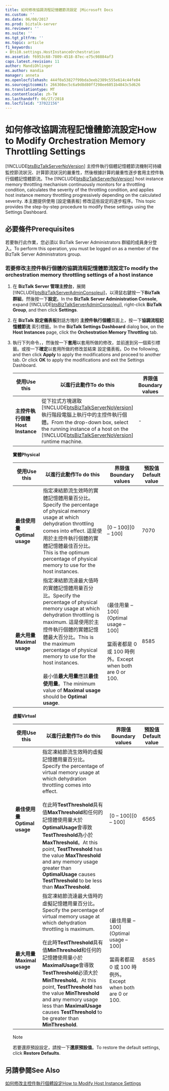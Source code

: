 ```yaml
---
title: 如何修改協調流程記憶體節流設定 |Microsoft Docs
ms.custom: ''
ms.date: 06/08/2017
ms.prod: biztalk-server
ms.reviewer: ''
ms.suite: ''
ms.tgt_pltfrm: ''
ms.topic: article
f1_keywords:
- Bts10.settings.HostInstanceOrchestration
ms.assetid: f6953c68-7809-4518-87ec-e75c98884af3
caps.latest.revision: 11
author: MandiOhlinger
ms.author: mandia
manager: anneta
ms.openlocfilehash: 444f0a53827f99bda3eeb2389c555e614c44fe04
ms.sourcegitcommit: 266308ec5c6a9d8d80ff298ee6051b4843c5d626
ms.translationtype: MT
ms.contentlocale: zh-TW
ms.lasthandoff: 06/27/2018
ms.locfileid: "37022156"
---
```

# <a name="how-to-modify-orchestration-memory-throttling-settings"></a><span data-ttu-id="0d9f1-102">如何修改協調流程記憶體節流設定</span><span class="sxs-lookup"><span data-stu-id="0d9f1-102">How to Modify Orchestration Memory Throttling Settings</span></span>
<span data-ttu-id="0d9f1-103">[!INCLUDE[btsBizTalkServerNoVersion](../includes/btsbiztalkservernoversion-md.md)] 主控件執行個體記憶體節流機制可持續監控節流狀況、計算節流狀況的嚴重性，然後根據計算的嚴重性逐步套用主控件執行個體記憶體節流。</span><span class="sxs-lookup"><span data-stu-id="0d9f1-103">The [!INCLUDE[btsBizTalkServerNoVersion](../includes/btsbiztalkservernoversion-md.md)] host instance memory throttling mechanism continuously monitors for a throttling condition, calculates the severity of the throttling condition, and applies host instance memory throttling progressively depending on the calculated severity.</span></span> <span data-ttu-id="0d9f1-104">本主題提供使用 [設定儀表板] 修改這些設定的逐步程序。</span><span class="sxs-lookup"><span data-stu-id="0d9f1-104">This topic provides the step-by-step procedure to modify these settings using the Settings Dashboard.</span></span>  

## <a name="prerequisites"></a><span data-ttu-id="0d9f1-105">必要條件</span><span class="sxs-lookup"><span data-stu-id="0d9f1-105">Prerequisites</span></span>  
 <span data-ttu-id="0d9f1-106">若要執行此作業，您必須以 BizTalk Server Administrators 群組的成員身分登入。</span><span class="sxs-lookup"><span data-stu-id="0d9f1-106">To perform this operation, you must be logged on as a member of the BizTalk Server Administrators group.</span></span>  

### <a name="to-modify-the-orchestration-memory-throttling-settings-of-a-host-instance"></a><span data-ttu-id="0d9f1-107">若要修改主控件執行個體的協調流程記憶體節流設定</span><span class="sxs-lookup"><span data-stu-id="0d9f1-107">To modify the orchestration memory throttling settings of a host instance</span></span>  

1. <span data-ttu-id="0d9f1-108">在  **BizTalk Server 管理主控台**，展開[!INCLUDE[btsBizTalkServerAdminConsoleui](../includes/btsbiztalkserveradminconsoleui-md.md)]，以滑鼠右鍵按一下**BizTalk 群組**，然後按一下**設定**。</span><span class="sxs-lookup"><span data-stu-id="0d9f1-108">In the **BizTalk Server Administration Console**, expand [!INCLUDE[btsBizTalkServerAdminConsoleui](../includes/btsbiztalkserveradminconsoleui-md.md)], right-click **BizTalk Group**, and then click **Settings**.</span></span>  

2. <span data-ttu-id="0d9f1-109">在  **BizTalk 設定儀表板**對話方塊的 **主控件執行個體**頁面上，按一下**協調流程記憶體節流** 索引標籤。</span><span class="sxs-lookup"><span data-stu-id="0d9f1-109">In the **BizTalk Settings Dashboard** dialog box, on the **Host Instances** page, click the **Orchestration Memory Throttling** tab.</span></span>  

3. <span data-ttu-id="0d9f1-110">執行下列命令，，然後按一下**套用**以套用所做的修改，並前進到另一個索引標籤。或按一下**確定**以套用所做的修改並結束 設定儀表板。</span><span class="sxs-lookup"><span data-stu-id="0d9f1-110">Do the following, and then click **Apply** to apply the modifications and proceed to another tab. Or click **OK** to apply the modifications and exit the Settings Dashboard.</span></span>  


   |     <span data-ttu-id="0d9f1-111">使用</span><span class="sxs-lookup"><span data-stu-id="0d9f1-111">Use this</span></span>      |                                                                                <span data-ttu-id="0d9f1-112">以進行此動作</span><span class="sxs-lookup"><span data-stu-id="0d9f1-112">To do this</span></span>                                                                                | <span data-ttu-id="0d9f1-113">界限值</span><span class="sxs-lookup"><span data-stu-id="0d9f1-113">Boundary values</span></span> | <span data-ttu-id="0d9f1-114">預設值</span><span class="sxs-lookup"><span data-stu-id="0d9f1-114">Default value</span></span> |
   |-------------------|--------------------------------------------------------------------------------------------------------------------------------------------------------------------------|-----------------|---------------|
   | <span data-ttu-id="0d9f1-115">**主控件執行個體**</span><span class="sxs-lookup"><span data-stu-id="0d9f1-115">**Host Instance**</span></span> | <span data-ttu-id="0d9f1-116">從下拉式方塊選取 [!INCLUDE[btsBizTalkServerNoVersion](../includes/btsbiztalkservernoversion-md.md)] 執行階段電腦上執行中的主控件執行個體。</span><span class="sxs-lookup"><span data-stu-id="0d9f1-116">From the drop-down box, select the running instance of a host on the [!INCLUDE[btsBizTalkServerNoVersion](../includes/btsbiztalkservernoversion-md.md)] runtime machine.</span></span> |        -        |       -       |

    <span data-ttu-id="0d9f1-117">**實體**</span><span class="sxs-lookup"><span data-stu-id="0d9f1-117">**Physical**</span></span>  

   |<span data-ttu-id="0d9f1-118">使用</span><span class="sxs-lookup"><span data-stu-id="0d9f1-118">Use this</span></span>|<span data-ttu-id="0d9f1-119">以進行此動作</span><span class="sxs-lookup"><span data-stu-id="0d9f1-119">To do this</span></span>|<span data-ttu-id="0d9f1-120">界限值</span><span class="sxs-lookup"><span data-stu-id="0d9f1-120">Boundary values</span></span>|<span data-ttu-id="0d9f1-121">預設值</span><span class="sxs-lookup"><span data-stu-id="0d9f1-121">Default value</span></span>|  
   |--------------|----------------|---------------------|-------------------|  
   |<span data-ttu-id="0d9f1-122">**最佳使用量**</span><span class="sxs-lookup"><span data-stu-id="0d9f1-122">**Optimal usage**</span></span>|<span data-ttu-id="0d9f1-123">指定凍結節流生效時的實體記憶體用量百分比。</span><span class="sxs-lookup"><span data-stu-id="0d9f1-123">Specify the percentage of physical memory usage at which dehydration throttling comes into effect.</span></span> <span data-ttu-id="0d9f1-124">這是使用於主控件執行個體的實體記憶體最佳百分比。</span><span class="sxs-lookup"><span data-stu-id="0d9f1-124">This is the optimum percentage of physical memory to use for the host instances.</span></span>|<span data-ttu-id="0d9f1-125">[0 – 100]</span><span class="sxs-lookup"><span data-stu-id="0d9f1-125">[0 – 100]</span></span>|<span data-ttu-id="0d9f1-126">70</span><span class="sxs-lookup"><span data-stu-id="0d9f1-126">70</span></span>|  
   |<span data-ttu-id="0d9f1-127">**最大用量**</span><span class="sxs-lookup"><span data-stu-id="0d9f1-127">**Maximal usage**</span></span>|<span data-ttu-id="0d9f1-128">指定凍結節流達最大值時的實體記憶體用量百分比。</span><span class="sxs-lookup"><span data-stu-id="0d9f1-128">Specify the percentage of physical memory usage at which dehydration throttling is maximum.</span></span> <span data-ttu-id="0d9f1-129">這是使用於主控件執行個體的實體記憶體最大百分比。</span><span class="sxs-lookup"><span data-stu-id="0d9f1-129">This is the maximum percentage of physical memory to use for the host instances.</span></span><br /><br /> <span data-ttu-id="0d9f1-130">最小值**最大用量**應該**最佳使用量**。</span><span class="sxs-lookup"><span data-stu-id="0d9f1-130">The minimum value of **Maximal usage** should be **Optimal usage**.</span></span>|<span data-ttu-id="0d9f1-131">(最佳用量 – 100]</span><span class="sxs-lookup"><span data-stu-id="0d9f1-131">(Optimal usage – 100]</span></span><br /><br /> <span data-ttu-id="0d9f1-132">當兩者都是 0 或 100 時例外。</span><span class="sxs-lookup"><span data-stu-id="0d9f1-132">Except when both are 0 or 100.</span></span>|<span data-ttu-id="0d9f1-133">85</span><span class="sxs-lookup"><span data-stu-id="0d9f1-133">85</span></span>|  

    <span data-ttu-id="0d9f1-134">**虛擬**</span><span class="sxs-lookup"><span data-stu-id="0d9f1-134">**Virtual**</span></span>  

   |<span data-ttu-id="0d9f1-135">使用</span><span class="sxs-lookup"><span data-stu-id="0d9f1-135">Use this</span></span>|<span data-ttu-id="0d9f1-136">以進行此動作</span><span class="sxs-lookup"><span data-stu-id="0d9f1-136">To do this</span></span>|<span data-ttu-id="0d9f1-137">界限值</span><span class="sxs-lookup"><span data-stu-id="0d9f1-137">Boundary values</span></span>|<span data-ttu-id="0d9f1-138">預設值</span><span class="sxs-lookup"><span data-stu-id="0d9f1-138">Default value</span></span>|  
   |--------------|----------------|---------------------|-------------------|  
   |<span data-ttu-id="0d9f1-139">**最佳使用量**</span><span class="sxs-lookup"><span data-stu-id="0d9f1-139">**Optimal usage**</span></span>|<span data-ttu-id="0d9f1-140">指定凍結節流生效時的虛擬記憶體用量百分比。</span><span class="sxs-lookup"><span data-stu-id="0d9f1-140">Specify the percentage of virtual memory usage at which dehydration throttling comes into effect.</span></span><br /><br /> <span data-ttu-id="0d9f1-141">在此時**TestThreshold**具有值**MaxThreshold**和任何的記憶體使用量大於**OptimalUsage**會導致**TestThreshold**為小於**MaxThreshold**。</span><span class="sxs-lookup"><span data-stu-id="0d9f1-141">At this point, **TestThreshold** has the value **MaxThreshold** and any memory usage greater than **OptimalUsage** causes **TestThreshold** to be less than **MaxThreshold**.</span></span>|<span data-ttu-id="0d9f1-142">[0 – 100]</span><span class="sxs-lookup"><span data-stu-id="0d9f1-142">[0 – 100]</span></span>|<span data-ttu-id="0d9f1-143">65</span><span class="sxs-lookup"><span data-stu-id="0d9f1-143">65</span></span>|  
   |<span data-ttu-id="0d9f1-144">**最大用量**</span><span class="sxs-lookup"><span data-stu-id="0d9f1-144">**Maximal usage**</span></span>|<span data-ttu-id="0d9f1-145">指定凍結節流達最大值時的虛擬記憶體用量百分比。</span><span class="sxs-lookup"><span data-stu-id="0d9f1-145">Specify the percentage of virtual memory usage at which dehydration throttling is maximum.</span></span><br /><br /> <span data-ttu-id="0d9f1-146">在此時**TestThreshold**具有值**MinThreshold**和任何的記憶體使用量小於**MaximalUsage**會導致**TestThreshold**必須大於**MinThreshold**。</span><span class="sxs-lookup"><span data-stu-id="0d9f1-146">At this point, **TestThreshold** has the value **MinThreshold** and any memory usage less than **MaximalUsage** causes **TestThreshold** to be greater than **MinThreshold**.</span></span>|<span data-ttu-id="0d9f1-147">(最佳用量 – 100]</span><span class="sxs-lookup"><span data-stu-id="0d9f1-147">(Optimal usage – 100]</span></span><br /><br /> <span data-ttu-id="0d9f1-148">當兩者都是 0 或 100 時例外。</span><span class="sxs-lookup"><span data-stu-id="0d9f1-148">Except when both are 0 or 100.</span></span>|<span data-ttu-id="0d9f1-149">85</span><span class="sxs-lookup"><span data-stu-id="0d9f1-149">85</span></span>|  

   > [!NOTE]
   >  <span data-ttu-id="0d9f1-150">若要還原預設設定，請按一下**還原預設值**。</span><span class="sxs-lookup"><span data-stu-id="0d9f1-150">To restore the default settings, click **Restore Defaults**.</span></span>  

## <a name="see-also"></a><span data-ttu-id="0d9f1-151">另請參閱</span><span class="sxs-lookup"><span data-stu-id="0d9f1-151">See Also</span></span>  
 [<span data-ttu-id="0d9f1-152">如何修改主控件執行個體設定</span><span class="sxs-lookup"><span data-stu-id="0d9f1-152">How to Modify Host Instance Settings</span></span>](../core/how-to-modify-host-instance-settings.md)